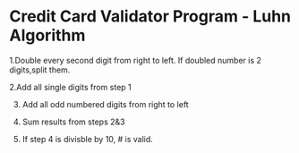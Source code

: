 # Credit Card Validator Program - Luhn Algorithm
1.Double every second digit from right to left. If doubled number is 2 digits,split them.

2.Add all single digits from step 1

3. Add all odd numbered digits from right to left
 
4. Sum results from steps 2&3

5. If step 4 is divisble by 10, # is valid.
